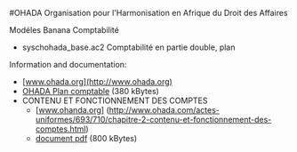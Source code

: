 #OHADA
Organisation pour l'Harmonisation en Afrique du Droit des Affaires

Modéles Banana Comptabilité
* syschohada_base.ac2 Comptabilité en partie double, plan 


Information and documentation:

* [www.ohada.org](http://www.ohada.org) 
* [OHADA Plan comptable](http://www.droit-afrique.com/upload/doc/ohada/Ohada-Acte-Uniforme-2000-plan-des-comptes.pdf) (380 kBytes)
* CONTENU ET FONCTIONNEMENT DES COMPTES
  * [www.ohanda.org] (http://www.ohada.com/actes-uniformes/693/710/chapitre-2-contenu-et-fonctionnement-des-comptes.html) 
  * [document pdf](https://www.google.ch/url?sa=t&rct=j&q=&esrc=s&source=web&cd=2&cad=rja&uact=8&ved=0ahUKEwiHzbfsq5fSAhVEOxoKHckmAEgQFggkMAE&url=http%3A%2F%2Fwww.ohadalegis.com%2FContenu.fctionnt.cptes.pdf&usg=AFQjCNHZInMiFVyZ2WqPfbfmdS7SuiNKVg&sig2=swZLbi0fwcp_rANmXsbfQg) (800 kBytes)
 
 
 

